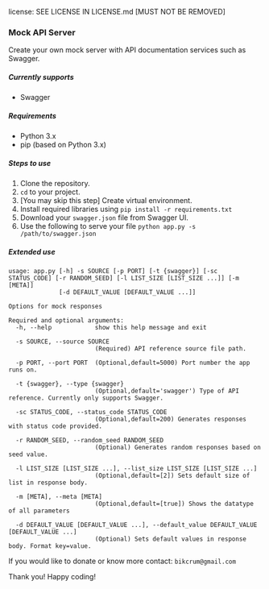 license: SEE LICENSE IN LICENSE.md [MUST NOT BE REMOVED]

### Mock API Server
Create your own mock server with API documentation services such as Swagger.

##### Currently supports
- Swagger

##### Requirements
- Python 3.x
- pip (based on Python 3.x)

##### Steps to use
1. Clone the repository.
2. `cd` to your project.
3. [You may skip this step] Create virtual environment.
4. Install required libraries using `pip install -r requirements.txt`
4. Download your `swagger.json` file from Swagger UI.
5. Use the following to serve your file `python app.py -s /path/to/swagger.json`
##### Extended use
```
usage: app.py [-h] -s SOURCE [-p PORT] [-t {swagger}] [-sc STATUS_CODE] [-r RANDOM_SEED] [-l LIST_SIZE [LIST_SIZE ...]] [-m [META]]
              [-d DEFAULT_VALUE [DEFAULT_VALUE ...]]

Options for mock responses

Required and optional arguments:
  -h, --help            show this help message and exit

  -s SOURCE, --source SOURCE
                        (Required) API reference source file path.
  
  -p PORT, --port PORT  (Optional,default=5000) Port number the app runs on.

  -t {swagger}, --type {swagger}
                        (Optional,default='swagger') Type of API reference. Currently only supports Swagger.

  -sc STATUS_CODE, --status_code STATUS_CODE
                        (Optional,default=200) Generates responses with status code provided.

  -r RANDOM_SEED, --random_seed RANDOM_SEED
                        (Optional) Generates random responses based on seed value.

  -l LIST_SIZE [LIST_SIZE ...], --list_size LIST_SIZE [LIST_SIZE ...]
                        (Optional,default=[2]) Sets default size of list in response body.

  -m [META], --meta [META]
                        (Optional,default=[true]) Shows the datatype of all parameters
  
  -d DEFAULT_VALUE [DEFAULT_VALUE ...], --default_value DEFAULT_VALUE [DEFAULT_VALUE ...]
                        (Optional) Sets default values in response body. Format key=value.
```

If you would like to donate or know more contact: `bikcrum@gmail.com`

Thank you! Happy coding!